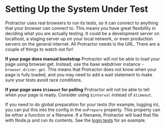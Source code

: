 Setting Up the System Under Test
================================

Protractor uses real browsers to run its tests, so it can connect to anything that your browser can connect to. This means you have great flexibility in deciding what you are actually testing. It could be a development server on localhost, a staging server up on your local network, or even production servers on the general internet. All Protractor needs is the URL.
There are a couple of things to watch out for!

**If your page does manual bootstrap** Protractor will not be able to load your page using browser.get. Instead, use the base webdriver instance - `browser.driver.get`. This means that Protractor does not know when your page is fully loaded, and you may need to add a wait statement to make sure your tests avoid race conditions.

**If your page uses `$timeout` for polling** Protractor will not be able to tell when your page is ready. Consider using `$interval` instead of `$timeout`.

If you need to do global preparation for your tests (for example, logging in), you can put this into the config in the `onPrepare` property. This property can be either a function or a filename. If a filename, Protractor will load that file with Node.js and run its contents. See the [login tests](https://github.com/angular/protractor/blob/master/spec/withLoginConf.js) for an example.
